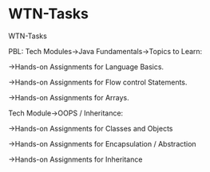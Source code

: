 # WTN-Tasks
WTN-Tasks

PBL:
Tech Modules->Java Fundamentals->Topics to Learn:

->Hands-on Assignments for Language Basics.

->Hands-on Assignments for Flow control Statements.

->Hands-on Assignments for Arrays.


Tech Module->OOPS / Inheritance:

->Hands-on Assignments for Classes and Objects

->Hands-on Assignments for Encapsulation / Abstraction

->Hands-on Assignments for Inheritance

